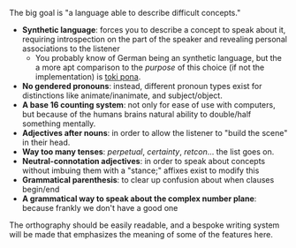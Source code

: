 The big goal is "a language able to describe difficult concepts."

- **Synthetic language**: forces you to describe a concept to speak about it, requiring introspection on the part of the speaker and revealing personal associations to the listener
  - You probably know of German being an synthetic language, but the a more apt comparison to the *purpose* of this choice (if not the implementation) is [toki pona](https://tokipona.org/).
- **No gendered pronouns**: instead, different pronoun types exist for distinctions like animate/inanimate, and subject/object.
- **A base 16 counting system**: not only for ease of use with computers, but because of the humans brains natural ability to double/half something mentally.
- **Adjectives after nouns**: in order to allow the listener to "build the scene" in their head.
- **Way too many tenses**: *perpetual*, *certainty*, *retcon*... the list goes on.
- **Neutral-connotation adjectives**: in order to speak about concepts without imbuing them with a "stance;" affixes exist to modify this
- **Grammatical parenthesis**: to clear up confusion about when clauses begin/end
- **A grammatical way to speak about the complex number plane**: because frankly we don't have a good one

The orthography should be easily readable, and a bespoke writing system will be made that emphasizes the meaning of some of the features here.